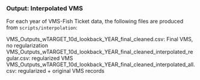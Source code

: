 ### Output: Interpolated VMS

For each year of VMS-Fish Ticket data, the following files are produced from `scripts/interpolation`:


VMS_Outputs_wTARGET_10d_lookback_YEAR_final_cleaned.csv: Final VMS, no regularization
VMS_Outputs_wTARGET_10d_lookback_YEAR_final_cleaned_interpolated_regular.csv: regularized VMS
VMS_Outputs_wTARGET_10d_lookback_YEAR_final_cleaned_interpolated_all.csv: regularized + original VMS records

